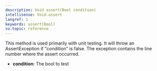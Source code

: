 ```yaml
---
description: Void assert(Bool condition)
intellisense: Void.assert
langref: 1
keywords: assert(Bool)
so.topic: reference
---
```



This method is used primarily with unit testing.
It will throw an AssertException if "condition" is false. The exception contains the line number where the assert occurred.



* **condition:** The bool to test



